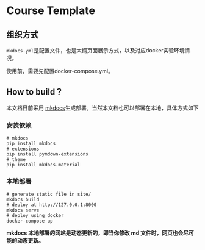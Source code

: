# Course Template

## 组织方式

`mkdocs.yml`是配置文件，也是大纲页面展示方式，以及对应docker实验环境情况。

使用前，需要先配置docker-compose.yml。

## How to build？

本文档目前采用 [mkdocs](https://github.com/mkdocs/mkdocs)生成部署。当然本文档也可以部署在本地，具体方式如下

### 安装依赖

```shell
# mkdocs
pip install mkdocs
# extensions
pip install pymdown-extensions
# theme
pip install mkdocs-material
```

### 本地部署

```shell
# generate static file in site/
mkdocs build
# deploy at http://127.0.0.1:8000
mkdocs serve
# deploy using docker
docker-compose up
```

**mkdocs 本地部署的网站是动态更新的，即当你修改 md 文件时，网页也会尽可能的动态更新。**
